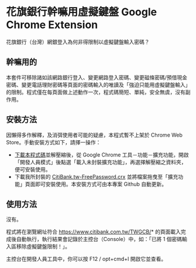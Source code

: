 花旗銀行幹嘛用虛擬鍵盤 Google Chrome Extension
=========

花旗銀行（台灣）網銀登入為何非得限制以虛擬鍵盤輸入密碼？

## 幹嘛用的

本套件可移除諸如該網路銀行登入、變更網路登入密碼、變更磁條密碼/預借現金密碼、變更電話理財密碼等頁面的密碼輸入的唯讀及「強迫只能用虛擬鍵盤輸入」的限制。程式僅在每頁面做上述動作一次，程式碼簡短、單純，安全無虞，沒有副作用。

## 安裝方法

因懶得多作解釋，及消弭使用者可能的疑慮，本程式暫不上架於 Chrome Web Store。手動安裝方式如下，請擇一操作：

* [下載本程式碼](https://github.com/hugojay/CitiBank.tw-FreePassword.crx/archive/master.zip)並解壓縮後，從 Google Chrome 工具－功能－擴充功能，開啟「開發人員模式」後點選「載入未封裝擴充功能」，再選擇解壓縮之資料夾，便可安裝使用。
* 下載我所封裝的 [CitiBank.tw-FreePassword.crx](https://github.com/hugojay/CitiBank.tw-FreePassword.crx/blob/master/CitiBank.tw-FreePassword.crx?raw=true) 並將檔案拖曳至「擴充功能」頁面即可安裝使用。本安裝方式可由本專案 Github 自動更新。

## 使用方法

沒有。

程式將在瀏覽網址符合 https://www.citibank.com.tw/TWGCB/* 的頁面載入完成後自動執行，執行結果會記錄於主控台（Console）中，如：「已將 1 個密碼輸入區移除虛擬鍵盤限制！」。

主控台在開發人員工具中，你可以按 F12 / opt+cmd+I 開啟它並查看。
